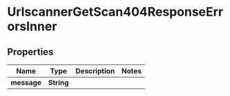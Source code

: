 

# UrlscannerGetScan404ResponseErrorsInner


## Properties

| Name | Type | Description | Notes |
|------------ | ------------- | ------------- | -------------|
|**message** | **String** |  |  |



